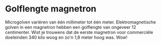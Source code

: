 # Golflengte magnetron

Microgolven variëren van één millimeter tot één meter. Elektromagnetische golven
in een magnetron hebben een golflengte van ongeveer 12 centimenter. Wist je
trouwens dat de eerste magnetron voor commerciële doeleinden 340 kilo woog en
zo'n 1,8 meter hoog was. Wow!
